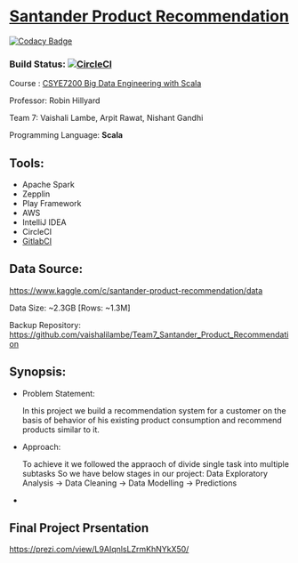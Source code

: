 # [Santander Product Recommendation](https://www.kaggle.com/c/santander-product-recommendation/data)
[![Codacy Badge](https://api.codacy.com/project/badge/Grade/3dcce2c12f2649b0bcf3ec036c8456e2)](https://www.codacy.com/app/lambe.v/Team7_Santander_Product_Recommendation?utm_source=github.com&amp;utm_medium=referral&amp;utm_content=vaishalilambe/Team7_Santander_Product_Recommendation&amp;utm_campaign=Badge_Grade)

### Build Status: [![CircleCI](https://circleci.com/gh/vaishalilambe/Team7_Santander_Product_Recommendation.svg?style=svg)](https://circleci.com/gh/vaishalilambe/Team7_Santander_Product_Recommendation)

Course : [CSYE7200 Big Data Engineering with Scala](https://www.coursicle.com/neu/courses/CSYE/7200/)

Professor: Robin Hillyard

Team 7: Vaishali Lambe, Arpit Rawat, Nishant Gandhi

Programming Language: **Scala**

## Tools: 
 - Apache Spark
 - Zepplin
 - Play Framework
 - AWS
 - IntelliJ IDEA
 - CircleCI
 - [GitlabCI](https://gitlab.com/nishantgandhi99/Team_7_Santander_Product_Recommendation) 

## Data Source: 

https://www.kaggle.com/c/santander-product-recommendation/data

Data Size: ~2.3GB [Rows: ~1.3M]

Backup Repository: https://github.com/vaishalilambe/Team7_Santander_Product_Recommendation

## Synopsis:

- Problem Statement:

  In this project we build a recommendation system for a customer on the basis of behavior of his existing product consumption and recommend products similar to it.

- Approach:
  

  To achieve it we  followed the appraoch of divide single task into multiple subtasks
  So we have below stages in our project: Data Exploratory Analysis -> Data Cleaning -> Data Modelling -> Predictions
  


- 

## Final Project Prsentation

https://prezi.com/view/L9AIqnlsLZrmKhNYkX50/
